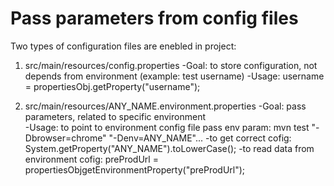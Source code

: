 # Pass parameters from config files

Two types of configuration files are enebled in project:

1.  src/main/resources/config.properties
	-Goal: to store configuration, not depends from environment (example: test username)
	-Usage: username = propertiesObj.getProperty("username");
	
2.	src/main/resources/ANY_NAME.environment.properties
	-Goal: pass parameters, related to specific environment  
	-Usage: to point to environment config file pass env param: mvn test  "-Dbrowser=chrome" "-Denv=ANY_NAME"...
		   -to get correct cofig: System.getProperty("ANY_NAME").toLowerCase();
		   -to read data from environment cofig: preProdUrl = propertiesObjgetEnvironmentProperty("preProdUrl");
	